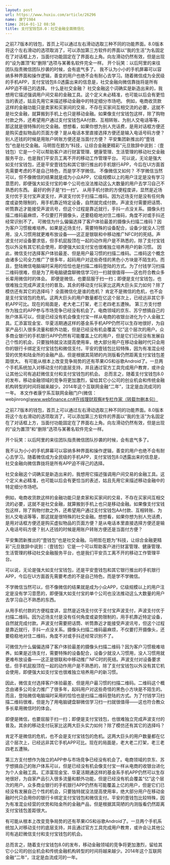 ```yaml
---
layout: post
url: https://www.huxiu.com/article/26296
name: 康宁1984
time: 2014-01-12 08:50
title: 支付宝钱包8.0：社交金融全面微信化
---
```

之前7.7版本的钱包，首页上可以通过左右滑动选取三种不同的功能界面。8.0版本将这个左右滑动的选项取消了，可以添加第三方软件的界面以“我的生活”为名固定在了对话框上方，当面付功能固定在了界面右上角。向左滑动仍然有效，但是出现的“设为置顶”和“删除”选项与某著名软件完全一样。 开个玩笑：以后阿里的来往团队指责微信团队抄袭的时候，会有底气多了。 我不认为小小的手机屏幕可以容纳多种界面和操作逻辑，善变的用户也绝不会有耐心去学习。随着微信成为全民级的手机APP，支付宝钱包8.0透露出来的信息是，社交金融向微信靠拢将是所有APP迫不得己的选择。 什么是社交金融？ 社交金融这个词确实是新造出来的，我想用它描述强调用户间交易的金融工具。这个定义未必精准，也可能以后会有更恰当的表述，姑且先用它来描述移动金融中的特定细分市场吧。 例如，电商收货款这样的金融功能只是卖家和买家间的交易，不存在买家间互相交流的必要，这就不是社交金融，就算搬到手机上也只是移动金融。如果像支付宝钱包这样，除了购物付款之外，还希望用户通过支付宝钱包AA付款、互相转账、为别人交电话等等，那这就是很特殊的社交金融。想想看，如果你想为别人充话费，是用对话框方便还是购买虚拟物品的页面方便？是从电话本里直接选择方便还是输入电话号码方便？别人还钱的时候是用账户转账方便还是当面付方便？ 平安集团新推出的“壹钱包”也是社交金融。马明哲在题为“科技，让综合金融更精彩”元旦致辞中说到：（壹钱包）它是一个可以帮助客户进行财富管理、健康管理、生活管理的移动社交金融服务平台，也是我们平安员工离不开的移动工作管理平台。 可以说，无论是强大如支付宝钱包，还是平安壹钱包和其它银行推出的手机银行APP，今后在UI方面首先需要考虑的不是自己特色，而是学不学微信。 不像微信又如何？ 不学微信当然可以，但不像微信的结果就是成为小众APP，亿级规模以上的用户注定是没有学习意愿的，即便强大如支付宝的单个公司也没法推动这么大数量的用户去学习自己不熟悉的东西。 最好的例子是“扫一扫”。 从用手机付款的方便程度讲，显然是近场支付优于支付宝声波支付，声波支付优于扫描二维码。因为近场支付是没有任何角度或姿势限制的，用手机靠近特定设备，自然就完成付款。声波支付需要把话筒、听筒靠近才能接受声波讯号，但这个过程是靠近就行，手抖一点没关系。摄像头扫描二维码最麻烦，不仅要打开摄像头，还要稳稳地对住二维码，角度不对或手抖还经常识别不了。 可微信为什么偏偏选择了客户体验最差的摄像头扫描二维码？因为客户习惯极难培养。如果是近场支付，需要特殊的设备配合，设备少就没人习惯用，没人习惯用就更难布放设备——这正是银联和中移动推广NFC时的死结。声波支付对设备要求低，但手机屁股顶在一起的动作用户是不熟悉的，除了支付宝钱包以外没有其它机会使用，即便强大如支付宝也很难独立培养用户的新习惯。 因此，微信支付选择客户体验最差、但是用户最习惯的扫描二维码。二维码这个概念由诸多公司全力推广了很多年，起码用户对这些奇怪的黑色小方块是不陌生的。而且，登陆微信电脑端时采用的恰恰也是扫描二维码登陆的方式。为了付钱学习扫描二维码很难，但是为了用电脑键盘聊微信学习扫一扫就很值得——这也符合教众多长辈用微信时的体会。 即便是微信，也要屈服于扫一扫；即便是支付宝钱包，也很难独立完成声波支付的普及。其余的移动支付玩家比这两大巨头实力如何？除了模仿还有其它的选择吗？ 全面微信化是谁的危机？ 肯定不是微信的危机，也不会是支付宝钱包的危机。这两大巨头的用户数量都在亿这个层次上，已经远非其它手机APP可比。现在的局面是，老大老二打架，老三老四老五遭殃。 第三方支付想作为独立的APP参与市场竞争已经没有机会了。电商领域的京东、苏宁想搞自己的账户体系可以，但是已经没有机会像支付宝一样从电商的收银台进化为个人金融工具。汇添富现金宝、华夏活期通这样的基金系手机APP仍然可以生存地很好，为自家产品引入很多流量和额外功能，但是已经没有机会覆盖“亿”这个层次的用户。众多商业银行的手机银行APP仍然有可能覆盖上亿的用户，但是它们已经没有发展自己个性的机会，只要独特就没法提高使用率，绝大部分用户在移动金融时代只会用你的银行卡绑定支付宝钱包和微信支付。平安的壹钱包比较特殊，因为有准混业经营的优势和陆金所的金融产品，但是根据其简陋的内测版看仍然距离支付宝钱包差距很大。 有可能从根本上改变竞争局势的还有苹果iOS和谷歌Android了。一旦两个手机系统加入对移动支付的底层支持，并且通过官方工具完成用户教育，或许会让其他公司有追赶微信支付和支付宝钱包的机会。 总而言之，随着支付宝钱包8.0的发布，移动金融领域的竞争将更加激烈，留给其它小公司的创业机会和传统金融机构转型的时间将越来越少。2014年这个互联网金融“二年”，注定是血流成河的一年。 本文作者康宁系互联网金融门户(微信：webjinrong)www.webfinance.cn#在线理财观察#专栏作家（转载勿删本句）

之前7.7版本的钱包，首页上可以通过左右滑动选取三种不同的功能界面。8.0版本将这个左右滑动的选项取消了，可以添加第三方软件的界面以“我的生活”为名固定在了对话框上方，当面付功能固定在了界面右上角。向左滑动仍然有效，但是出现的“设为置顶”和“删除”选项与某著名软件完全一样。

开个玩笑：以后阿里的来往团队指责微信团队抄袭的时候，会有底气多了。

我不认为小小的手机屏幕可以容纳多种界面和操作逻辑，善变的用户也绝不会有耐心去学习。随着微信成为全民级的手机APP，支付宝钱包8.0透露出来的信息是，社交金融向微信靠拢将是所有APP迫不得己的选择。

社交金融这个词确实是新造出来的，我想用它描述强调用户间交易的金融工具。这个定义未必精准，也可能以后会有更恰当的表述，姑且先用它来描述移动金融中的特定细分市场吧。

例如，电商收货款这样的金融功能只是卖家和买家间的交易，不存在买家间互相交流的必要，这就不是社交金融，就算搬到手机上也只是移动金融。如果像支付宝钱包这样，除了购物付款之外，还希望用户通过支付宝钱包AA付款、互相转账、为别人交电话等等，那这就是很特殊的社交金融。想想看，如果你想为别人充话费，是用对话框方便还是购买虚拟物品的页面方便？是从电话本里直接选择方便还是输入电话号码方便？别人还钱的时候是用账户转账方便还是当面付方便？

平安集团新推出的“壹钱包”也是社交金融。马明哲在题为“科技，让综合金融更精彩”元旦致辞中说到：（壹钱包）它是一个可以帮助客户进行财富管理、健康管理、生活管理的移动社交金融服务平台，也是我们平安员工离不开的移动工作管理平台。

可以说，无论是强大如支付宝钱包，还是平安壹钱包和其它银行推出的手机银行APP，今后在UI方面首先需要考虑的不是自己特色，而是学不学微信。

不学微信当然可以，但不像微信的结果就是成为小众APP，亿级规模以上的用户注定是没有学习意愿的，即便强大如支付宝的单个公司也没法推动这么大数量的用户去学习自己不熟悉的东西。

从用手机付款的方便程度讲，显然是近场支付优于支付宝声波支付，声波支付优于扫描二维码。因为近场支付是没有任何角度或姿势限制的，用手机靠近特定设备，自然就完成付款。声波支付需要把话筒、听筒靠近才能接受声波讯号，但这个过程是靠近就行，手抖一点没关系。摄像头扫描二维码最麻烦，不仅要打开摄像头，还要稳稳地对住二维码，角度不对或手抖还经常识别不了。

可微信为什么偏偏选择了客户体验最差的摄像头扫描二维码？因为客户习惯极难培养。如果是近场支付，需要特殊的设备配合，设备少就没人习惯用，没人习惯用就更难布放设备——这正是银联和中移动推广NFC时的死结。声波支付对设备要求低，但手机屁股顶在一起的动作用户是不熟悉的，除了支付宝钱包以外没有其它机会使用，即便强大如支付宝也很难独立培养用户的新习惯。

因此，微信支付选择客户体验最差、但是用户最习惯的扫描二维码。二维码这个概念由诸多公司全力推广了很多年，起码用户对这些奇怪的黑色小方块是不陌生的。而且，登陆微信电脑端时采用的恰恰也是扫描二维码登陆的方式。为了付钱学习扫描二维码很难，但是为了用电脑键盘聊微信学习扫一扫就很值得——这也符合教众多长辈用微信时的体会。

即便是微信，也要屈服于扫一扫；即便是支付宝钱包，也很难独立完成声波支付的普及。其余的移动支付玩家比这两大巨头实力如何？除了模仿还有其它的选择吗？

肯定不是微信的危机，也不会是支付宝钱包的危机。这两大巨头的用户数量都在亿这个层次上，已经远非其它手机APP可比。现在的局面是，老大老二打架，老三老四老五遭殃。

第三方支付想作为独立的APP参与市场竞争已经没有机会了。电商领域的京东、苏宁想搞自己的账户体系可以，但是已经没有机会像支付宝一样从电商的收银台进化为个人金融工具。汇添富现金宝、华夏活期通这样的基金系手机APP仍然可以生存地很好，为自家产品引入很多流量和额外功能，但是已经没有机会覆盖“亿”这个层次的用户。众多商业银行的手机银行APP仍然有可能覆盖上亿的用户，但是它们已经没有发展自己个性的机会，只要独特就没法提高使用率，绝大部分用户在移动金融时代只会用你的银行卡绑定支付宝钱包和微信支付。平安的壹钱包比较特殊，因为有准混业经营的优势和陆金所的金融产品，但是根据其简陋的内测版看仍然距离支付宝钱包差距很大。

有可能从根本上改变竞争局势的还有苹果iOS和谷歌Android了。一旦两个手机系统加入对移动支付的底层支持，并且通过官方工具完成用户教育，或许会让其他公司有追赶微信支付和支付宝钱包的机会。

总而言之，随着支付宝钱包8.0的发布，移动金融领域的竞争将更加激烈，留给其它小公司的创业机会和传统金融机构转型的时间将越来越少。2014年这个互联网金融“二年”，注定是血流成河的一年。

